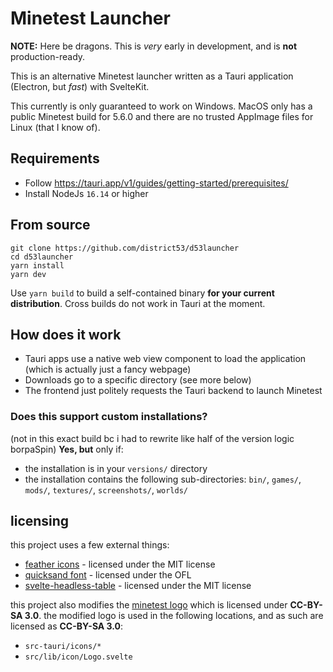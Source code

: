 # Minetest Launcher

**NOTE:** Here be dragons. This is _very_ early in development, and is **not** production-ready.

This is an alternative Minetest launcher written as a Tauri application (Electron, but _fast_) with SvelteKit.

This currently is only guaranteed to work on Windows. MacOS only has a public Minetest build for 5.6.0 and there are no
trusted AppImage files for Linux (that I know of).

## Requirements
- Follow https://tauri.app/v1/guides/getting-started/prerequisites/
- Install NodeJs `16.14` or higher

## From source
```
git clone https://github.com/district53/d53launcher
cd d53launcher
yarn install
yarn dev
```

Use `yarn build` to build a self-contained binary **for your current distribution**. Cross builds do not work in Tauri at the moment.

## How does it work
- Tauri apps use a native web view component to load the application (which is actually just a fancy webpage)
- Downloads go to a specific directory (see more below)
- The frontend just politely requests the Tauri backend to launch Minetest

### Does this support custom installations?

(not in this exact build bc i had to rewrite like half of the version logic borpaSpin)
**Yes, but** only if:
- the installation is in your `versions/` directory
- the installation contains the following sub-directories: `bin/`, `games/`, `mods/`, `textures/`, `screenshots/`, `worlds/`

## licensing
this project uses a few external things:
- [feather icons](https://feathericons.com/) - licensed under the MIT license
- [quicksand font](https://fonts.google.com/specimen/Quicksand) - licensed under the OFL
- [svelte-headless-table](https://github.com/bryanmylee/svelte-headless-table) - licensed under the MIT license

this project also modifies the [minetest logo](https://www.minetest.net/media/icon.svg) which is licensed under **CC-BY-SA 3.0**.
the modified logo is used in the following locations, and as such are licensed as **CC-BY-SA 3.0**:
- `src-tauri/icons/*`
- `src/lib/icon/Logo.svelte`